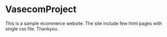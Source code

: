 # VasecomProject
This is a sample ecommerce website. The site include few html pages with single css file. Thankyou.
